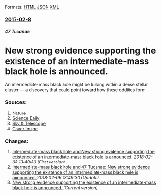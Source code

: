 
Formats: [HTML](/news/2017/02/8/new-strong-evidence-supporting-the-existence-of-an-intermediate-mass-black-hole-is-announced.html)  [JSON](/news/2017/02/8/new-strong-evidence-supporting-the-existence-of-an-intermediate-mass-black-hole-is-announced.json)  [XML](/news/2017/02/8/new-strong-evidence-supporting-the-existence-of-an-intermediate-mass-black-hole-is-announced.xml)  

### [2017-02-8](/news/2017/02/8/index.md)

##### 47 Tucanae
# New strong evidence supporting the existence of an intermediate-mass black hole is announced. 

An intermediate-mass black hole might be lurking within a dense stellar cluster — a discovery that could point toward how these oddities form.


### Sources:

1. [Nature](http://www.nature.com/nature/journal/v542/n7640/full/nature21361.html)
2. [Science Daily](https://www.sciencedaily.com/releases/2017/02/170208131755.htm)
3. [Sky & Telescope](http://www.skyandtelescope.com/astronomy-news/best-evidence-yet-for-an-intermediate-mass-black-hole/)
3. [Cover Image](http://www.skyandtelescope.com/wp-content/uploads/Globular_cluster_47_Tucanae_480px.jpg)

### Changes:

1. [Intermediate-mass black hole and New strong evidence supporting the existence of an intermediate-mass black hole is announced. ](/news/2017/02/8/intermediate-mass-black-hole-and-new-strong-evidence-supporting-the-existence-of-an-intermediate-mass-black-hole-is-announced.md) _2018-02-06 13:49:30 (First version)_
2. [Intermediate-mass black hole and 47 Tucanae: New strong evidence supporting the existence of an intermediate-mass black hole is announced. ](/news/2017/02/8/intermediate-mass-black-hole-and-47-tucanae-new-strong-evidence-supporting-the-existence-of-an-intermediate-mass-black-hole-is-announced.md) _2018-02-06 13:49:30 (Update)_
2. [New strong evidence supporting the existence of an intermediate-mass black hole is announced. ](/news/2017/02/8/new-strong-evidence-supporting-the-existence-of-an-intermediate-mass-black-hole-is-announced.md) _(Current version)_
